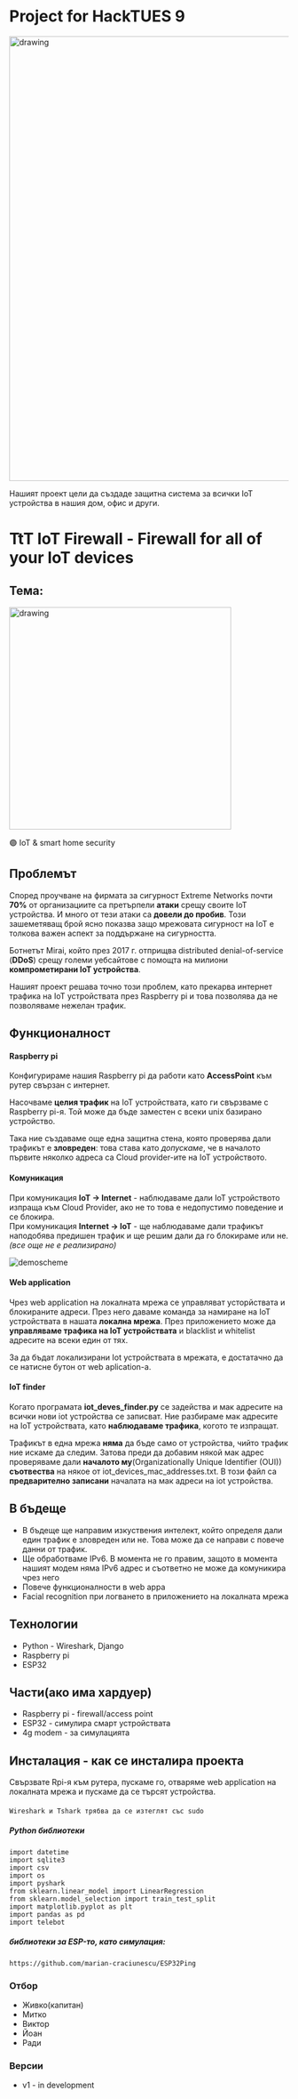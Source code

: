 # Project for HackTUES 9
<img src="https://user-images.githubusercontent.com/54147006/223833805-b6605af7-7064-48b1-a1cc-a11ebe7d86f6.png" alt="drawing" style="width:800px;"/>

Нашият проект цели да създаде защитна система за всички IoT устройства в нашия дом, офис и други. 
<br/>

# TtT IoT Firewall - Firewall for all of your IoT devices


## Тема: 
<img src="https://user-images.githubusercontent.com/54147006/224448143-e8f24e65-76ab-4857-937e-cd4f2e2be7ae.png" alt="drawing" style="width:400px;"/>

🟣 IoT & smart home security



## Проблемът
Според проучване на фирмата за сигурност Extreme Networks почти **70%** от организациите са претърпели **атаки** срещу своите IoT устройства. И много от тези атаки са **довели до пробив**. Този зашеметяващ брой ясно показва защо мрежовата сигурност на IoT е толкова важен аспект за поддържане на сигурността. 

Ботнетът Mirai, който през 2017 г. отприщва distributed denial-of-service (**DDoS**) срещу големи уебсайтове с помощта на милиони **компрометирани IoT устройства**.

Нашият проект решава точно този проблем, като прекарва интернет трафика на IoT устройствата през Raspberry pi и това позволява да не позволяваме нежелан трафик.


## Функционалност

#### Raspberry pi
Конфигурираме нашия Raspberry pi да работи като **AccessPoint** към рутер свързан с интернет.

Насочваме **целия трафик** на IoT устройствата, като ги свързваме с Raspberry pi-я. Той може да бъде заместен с всеки unix базирано устройство.

Така ние създаваме още една защитна стена, която проверява дали трафикът е **зловреден**:
това става като *допускаме*, че в началото първите няколко адреса са Cloud provider-ите на IoT устройството.

#### Комуникация
При комуникация **IoT -> Internet** - наблюдаваме дали IoT устройството изпраща към Cloud Provider, ако не то това е недопустимо поведение и се блокира.<br>
При комуникация **Internet -> IoT** - ще наблюдаваме дали трафикът наподобява предишен трафик и ще решим дали да го блокираме или не.*(все още не е реализирано)*


![demoscheme](https://user-images.githubusercontent.com/54147006/224460359-d85db717-a031-462c-afcc-f1c13b4665e5.png)


#### Web application
Чрез web application на локалната мрежа се управляват усторйствата и блокираните адреси. През него даваме команда за намиране на IoT устройствата в нашата **локална мрежа**. През приложението може да **управляваме трафика на IoT устройствата** и blacklist и whitelist адресите на всеки един от тях.

За да бъдат локализирани Iot устройствата в мрежата, е достатачно да се натисне бутон от web aplication-а. 

#### IoT finder
Когато програмата **iot_deves_finder.py** се задейства и мак адресите на всички нови iot устройства се записват. Ние разбираме мак адресите на IoT устройствата, като **наблюдаваме трафика**, когото те изпращат.

Трафикът в една мрежа **няма** да бъде само от устройства, чийто трафик ние искаме да следим. Затова преди да добавим някой мак адрес проверяваме дали **началото му**(Organizationally Unique Identifier (OUI)) **съотвества** на някое от iot_devices_mac_addresses.txt. В този файл са **предварително записани** началата на мак адреси на iot устройства.

## В бъдеще
<ul>
 <li>В бъдеще ще направим изкуствения интелект, който определя дали един трафик е зловреден или не. Това може да се направи с повече данни от трафик.
 <li>Ще обработваме IPv6. В момента не го правим, защото в момента нашият модем няма IPv6 адрес и съответно не може да комуникира чрез него
 <li>Повече функционалности в web appa
 <li>Facial recognition при логването в приложението на локалната мрежа
</ul>

## Технологии
- Python - Wireshark, Django
- Raspberry pi
- ESP32

## Части(ако има хардуер)
- Raspberry pi - firewall/access point 
- ESP32 - симулира смарт устройствата
- 4g modem - за симулацията

## Инсталация - как се инсталира проекта

Свързвате Rpi-я към рутера, пускаме го, отваряме web application на локалната мрежа и пускаме да се търсят устройства.

#### 
	Wireshark и Tshark трябва да се изтеглят със sudo

##### Python библиотеки
```import pyshark
import datetime
import sqlite3
import csv
import os
import pyshark
from sklearn.linear_model import LinearRegression
from sklearn.model_selection import train_test_split
import matplotlib.pyplot as plt
import pandas as pd
import telebot
```
##### библиотеки за ESP-то, като симулация:
``` 
https://github.com/marian-craciunescu/ESP32Ping
```

### Отбор
 - Живко(капитан)
 - Митко
 - Виктор
 - Йоан
 - Ради

### Версии
- v1 - in development
